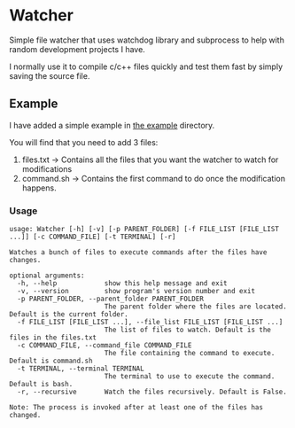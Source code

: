 # Watcher

Simple file watcher that uses watchdog library and subprocess to help with random development projects I have.

I normally use it to compile c/c++ files quickly and test them fast by simply saving the source file.

## Example

I have added a simple example in [the example](./example) directory.

You will find that you need to add 3 files:

1. files.txt -> Contains all the files that you want the watcher to watch for modifications
2. command.sh -> Contains the first command to do once the modification happens.

### Usage

```
usage: Watcher [-h] [-v] [-p PARENT_FOLDER] [-f FILE_LIST [FILE_LIST ...]] [-c COMMAND_FILE] [-t TERMINAL] [-r]

Watches a bunch of files to execute commands after the files have changes.

optional arguments:
  -h, --help            show this help message and exit
  -v, --version         show program's version number and exit
  -p PARENT_FOLDER, --parent_folder PARENT_FOLDER
                        The parent folder where the files are located. Default is the current folder.
  -f FILE_LIST [FILE_LIST ...], --file_list FILE_LIST [FILE_LIST ...]
                        The list of files to watch. Default is the files in the files.txt
  -c COMMAND_FILE, --command_file COMMAND_FILE
                        The file containing the command to execute. Default is command.sh
  -t TERMINAL, --terminal TERMINAL
                        The terminal to use to execute the command. Default is bash.
  -r, --recursive       Watch the files recursively. Default is False.

Note: The process is invoked after at least one of the files has changed.
```
